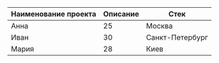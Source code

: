 | Наименование проекта       | Описание | Стек      |
|-----------|---------|------------|
| Анна      | 25      | Москва      |
| Иван      | 30      | Санкт-Петербург |
| Мария     | 28      | Киев       |
